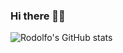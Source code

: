 ### Hi there 🖖🏻



![Rodolfo's GitHub stats](https://github-readme-stats.vercel.app/api?username=rsilvabr&show_icons=true&theme=radical)

<!--
**rsilvabr/rsilvabr** is a ✨ _special_ ✨ repository because its `README.md` (this file) appears on your GitHub profile.

Here are some ideas to get you started:

- 🔭 I’m currently working on ...
- 🌱 I’m currently learning ...
- 👯 I’m looking to collaborate on ...
- 🤔 I’m looking for help with ...
- 💬 Ask me about ...
- 📫 How to reach me: ...
- 😄 Pronouns: ...
- ⚡ Fun fact: ...
-->
